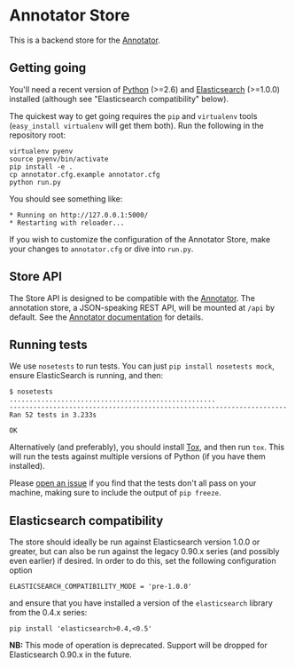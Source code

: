 # Annotator Store

This is a backend store for the [Annotator][1].

## Getting going

You'll need a recent version of [Python][2] (>=2.6) and [Elasticsearch][3]
(>=1.0.0) installed (although see "Elasticsearch compatibility" below).

[1]: http://okfnlabs.org/annotator
[2]: http://python.org
[3]: http://elasticsearch.org

The quickest way to get going requires the `pip` and `virtualenv` tools
(`easy_install virtualenv` will get them both). Run the following in
the repository root:

    virtualenv pyenv
    source pyenv/bin/activate
    pip install -e .
    cp annotator.cfg.example annotator.cfg
    python run.py

You should see something like:

    * Running on http://127.0.0.1:5000/
    * Restarting with reloader...

If you wish to customize the configuration of the Annotator Store, make your
changes to `annotator.cfg` or dive into `run.py`.

## Store API

The Store API is designed to be compatible with the [Annotator][1]. The
annotation store, a JSON-speaking REST API, will be mounted at `/api` by
default. See the [Annotator documentation][4] for details.

[4]: https://github.com/okfn/annotator/wiki/Storage

## Running tests

We use `nosetests` to run tests. You can just `pip install nosetests mock`,
ensure ElasticSearch is running, and then:

    $ nosetests
    ....................................................
    ----------------------------------------------------------------------
    Ran 52 tests in 3.233s

    OK

Alternatively (and preferably), you should install [Tox][5], and then run
`tox`. This will run the tests against multiple versions of Python (if you
have them installed).

[5]: http://tox.testrun.org/

Please [open an issue](annotator-store/issues) if you find that the tests
don't all pass on your machine, making sure to include the output of `pip
freeze`.

## Elasticsearch compatibility

The store should ideally be run against Elasticsearch version 1.0.0 or greater,
but can also be run against the legacy 0.90.x series (and possibly even earlier)
if desired. In order to do this, set the following configuration option

    ELASTICSEARCH_COMPATIBILITY_MODE = 'pre-1.0.0'

and ensure that you have installed a version of the `elasticsearch` library from
the 0.4.x series:

    pip install 'elasticsearch>0.4,<0.5'

**NB:** This mode of operation is deprecated. Support will be dropped for
Elasticsearch 0.90.x in the future.
